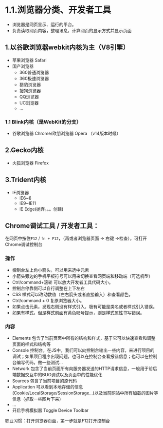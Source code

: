 # 1.1.浏览器分类、开发者工具
- 浏览器是网页显示、运行的平台。
- 负责读取网页内容，整理讯息，计算网页的显示方式并显示页面

## 1.以谷歌浏览器webkit内核为主（V8引擎）
- 苹果浏览器 Safari
- 国产浏览器
	+ 360普通浏览器
	+ 360极速浏览器
	+ 猎豹浏览器
	+ 搜狗浏览器
	+ QQ浏览器
	+ UC浏览器
	+ ...
### 1.1 Blink内核（是WebKit的分支）
- 谷歌浏览器 Chrome/欧朋浏览器 Opera （v14版本时候）

## 2.Gecko内核
- 火狐浏览器 Firefox

## 3.Trident内核
- IE浏览器
	+ IE6~8
	+ IE9~IE11
	+ IE Edge(抛弃。。。创建)


## Chrome调试工具 / 开发者工具：
在网页中按住`F12` / `fn + F12`，（再或者浏览器页面 -> 右键 ->检查），可打开Chrome调试控制台
### 操作
- 控制台左上角小箭头，可以用来选中元素
- 小箭头旁边的手机平板符号可以用来切换查看网页端和移动端（可选机型）
- Ctrl/command+滚轮 可以放大开发者工具代码大小。
- 控制台停靠侧可以自行调整在上下左右
- CSS 样式可以改动数值（左右箭头或者直接输入）和查看颜色。
- Ctrl/command + 0 复原浏览器大小。
- 如果点击元素，发现右侧没有样式引入，极有可能是类名或者样式引入错误。
- 如果有样式，但是样式前面有黄色叹号提示，则是样式属性书写错误。 

### 内容
- Elements 包含了当前页面中所有的结构和样式，基于它可以快速查看和调整页面的样式和结构等
- Console 控制台，在JS中，我们可以向控制台输出一些内容，来进行项目的调试；如果项目程序出现问题，也可以在控制台查看报错信息；也可以在控制台编写代码，做一些测试...
- Network 包含了当前页面所有向服务器发送的HTTP请求信息，一般用于前后端数据交互中的BUG调试以及页面中的性能优化
- Sources 包含了当前项目的原代码
- Application 可以看到本地存储的信息(Cookie/LocalStorage/SessionStorage...)以及当前网站中所有加载的图片等信息（抓取一些图片下来）
- ...
- 开启手机模拟器 Toggle Device Toolbar

职业习惯：打开浏览器页面，第一步就是F12打开控制台



<!--
 * @Description: 
 * @Author: Lillian
 * @Date: 2021-12-03 09:55:56
 * @LastEditTime: 2022-03-01 19:59:29
 * Copyright (c) 2022 by Lillian, All Rights Reserved. 
-->

